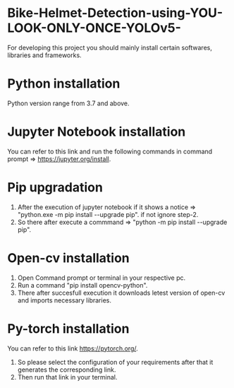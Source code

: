 # Bike-Helmet-Detection-using-YOU-LOOK-ONLY-ONCE-YOLOv5-
For developing this project you should mainly install certain softwares, libraries and frameworks.

# Python installation
Python version range from 3.7 and above.

# Jupyter Notebook installation
You can refer to this link and run the following commands in command prompt => https://jupyter.org/install.

# Pip upgradation
1. After the execution of jupyter notebook
   if it shows a notice => "python.exe -m pip install --upgrade pip".
   if not ignore step-2.
2. So there after execute a commmand => "python -m pip install --upgrade pip".

# Open-cv installation 
1. Open Command prompt or terminal in your respective pc.
2. Run a command "pip install opencv-python".
3. There after succesfull execution it downloads letest version of open-cv and imports necessary libraries.

# Py-torch installation
You can refer to this link https://pytorch.org/.
1. So please select the configuration of your requirements after that it generates the corresponding link.
2. Then run that link in your terminal.

# 
